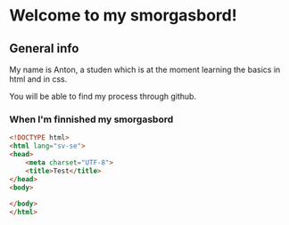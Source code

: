 # Welcome to my smorgasbord!
## General info
My name is Anton, a studen which is at the moment learning the basics in html and
in css.

You will be able to find my process through github.

### When I'm finnished my smorgasbord

``` html
<!DOCTYPE html>
<html lang="sv-se">
<head>
    <meta charset="UTF-8">
    <title>Test</title>
</head>
<body>
    
</body>
</html>
```